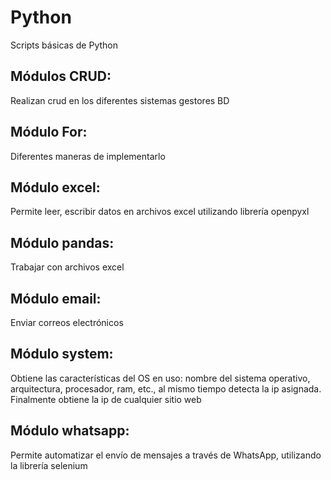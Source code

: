 # Python
Scripts básicas de Python

## Módulos CRUD: 
Realizan crud en los diferentes sistemas gestores BD
 
## Módulo For: 
Diferentes maneras de implementarlo

## Módulo excel: 
Permite leer, escribir datos en archivos excel utilizando librería openpyxl

## Módulo pandas: 
Trabajar con archivos excel

## Módulo email: 
Enviar correos electrónicos

## Módulo system: 
Obtiene las características del OS en uso: nombre del sistema operativo, arquitectura, procesador, ram, etc., al mismo tiempo detecta la ip asignada. Finalmente obtiene la ip de cualquier sitio web

## Módulo whatsapp: 
Permite automatizar el envío de mensajes a través de WhatsApp, utilizando la librería selenium
